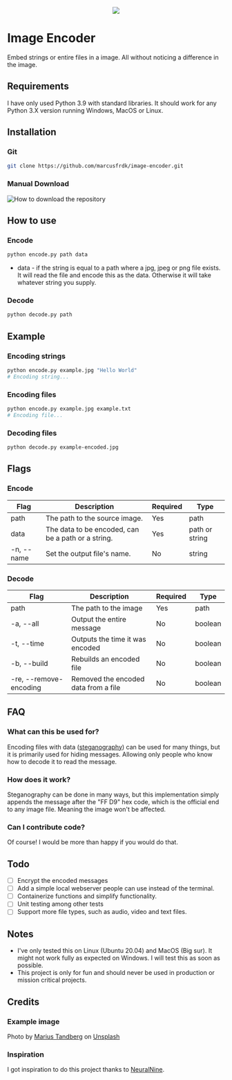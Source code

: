 <p align="center"><img src="https://i.imgur.com/e8KL7xj.png" /></p>

# Image Encoder

Embed strings or entire files in a image. All without noticing a difference in the image.

## Requirements

I have only used Python 3.9 with standard libraries. It should work for any Python 3.X version running Windows, MacOS or Linux.

## Installation

### Git

```sh
git clone https://github.com/marcusfrdk/image-encoder.git
```

### Manual Download

![How to download the repository](https://i.imgur.com/iRoazjY.png)

## How to use

### Encode

```sh
python encode.py path data
```

- data - if the string is equal to a path where a jpg, jpeg or png file exists. It will read the file and encode this as the data. Otherwise it will take whatever string you supply.

### Decode

```sh
python decode.py path
```

## Example

### Encoding strings

```sh
python encode.py example.jpg "Hello World"
# Encoding string...
```

### Encoding files

```sh
python encode.py example.jpg example.txt
# Encoding file...
```

### Decoding files

```sh
python decode.py example-encoded.jpg
```

## Flags

### Encode

| Flag       | Description                                         | Required | Type            |
| ---------- | --------------------------------------------------- | -------- | --------------- |
| path       | The path to the source image.                       | Yes      | path            |
| data       | The data to be encoded, can be a path or a string.  | Yes      | path or string  |
| -n, --name | Set the output file's name.                         | No       | string          |

### Decode

| Flag                   | Description                          | Required  | Type    |
| ---------------------- | ------------------------------------ | --------- | ------- |
| path                   | The path to the image                | Yes       | path    |
| -a, --all              | Output the entire message            | No        | boolean |
| -t, --time             | Outputs the time it was encoded      | No        | boolean |
| -b, --build            | Rebuilds an encoded file             | No        | boolean |
| -re, --remove-encoding | Removed the encoded data from a file | No        | boolean |

## FAQ

### What can this be used for?

Encoding files with data ([steganography](https://en.wikipedia.org/wiki/Steganography)) can be used for many things, but it is primarily used for hiding messages. Allowing only people who know how to decode it to read the message.

### How does it work?

Steganography can be done in many ways, but this implementation simply appends the message after the "FF D9" hex code, which is the official end to any image file. Meaning the image won't be affected.

### Can I contribute code?

Of course! I would be more than happy if you would do that.

## Todo

- [ ] Encrypt the encoded messages
- [ ] Add a simple local webserver people can use instead of the terminal.
- [ ] Containerize functions and simplify functionality.
- [ ] Unit testing among other tests
- [ ] Support more file types, such as audio, video and text files.

## Notes

- I've only tested this on Linux (Ubuntu 20.04) and MacOS (Big sur). It might not work fully as expected on Windows. I will test this as soon as possible.
- This project is only for fun and should never be used in production or mission critical projects.

## Credits

### Example image

Photo by [Marius Tandberg](https://unsplash.com/@mbtandberg?utm_source=unsplash&utm_medium=referral&utm_content=creditCopyText) on [Unsplash](https://unsplash.com/photos/USw5NJ6Lkxw)

### Inspiration

I got inspiration to do this project thanks to [NeuralNine](https://www.youtube.com/watch?v=r-7d3w5xerY).
